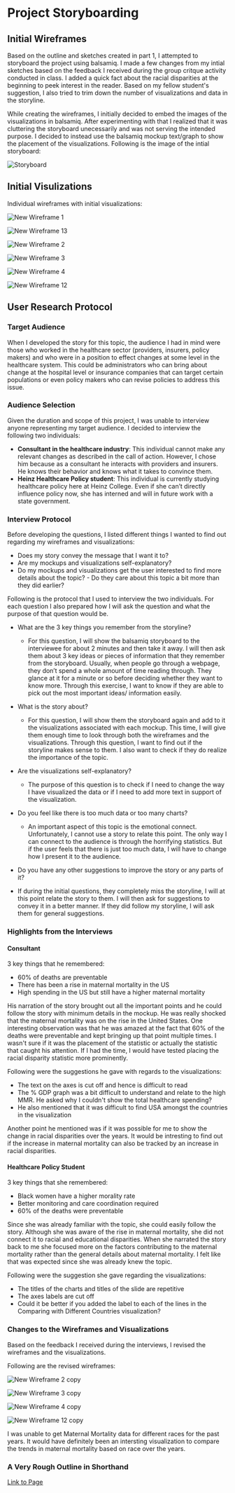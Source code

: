 # Project Storyboarding

## Initial Wireframes 

Based on the outline and sketches created in part 1, I attempted to storyboard the project using balsamiq. I made a few changes from my intial sketches based on the feedback I received during the group critque activity conducted in class. I added a quick fact about the racial disparities at the beginning to peek interest in the reader. Based on my fellow student's suggestion, I also tried to trim down the number of visualizations and data in the storyline. 
  
While creating the wireframes, I initially decided to embed the images of the visualizations in balsamiq. After experimenting with that I realized that it was cluttering the storyboard unecessarily and was not serving the intended purpose. I decided to instead use the balsamiq mockup text/graph to show the placement of the visualizations. Following is the image of the intial storyboard:

![Storyboard](https://user-images.githubusercontent.com/30089420/74623540-064a9100-5113-11ea-827d-a0f149671f43.png)
  
 ## Initial Visulizations 
 
Individual wireframes with initial visualizations:

![New Wireframe 1](https://user-images.githubusercontent.com/30089420/74623600-3f830100-5113-11ea-863d-c04f00ee795b.png)

![New Wireframe 13](https://user-images.githubusercontent.com/30089420/74623644-6b05eb80-5113-11ea-92f3-5aef5de67221.png)

![New Wireframe 2](https://user-images.githubusercontent.com/30089420/74623611-4a3d9600-5113-11ea-83d8-69ec89380d96.png)

![New Wireframe 3](https://user-images.githubusercontent.com/30089420/74623629-588bb200-5113-11ea-9450-ffdebf2eaf7d.png)

![New Wireframe 4](https://user-images.githubusercontent.com/30089420/74623635-60e3ed00-5113-11ea-8d3e-c2890a64bfde.png)

![New Wireframe 12](https://user-images.githubusercontent.com/30089420/74623639-64777400-5113-11ea-81ff-34aea2317655.png)
 
## User Research Protocol 
 
### Target Audience
When I developed the story for this topic, the audience I had in mind were those who worked in the healthcare sector (providers, insurers, policy makers) and who were in a position to effect changes at some level in the healthcare system. This could be administrators who can bring about change at the hospital level or insurance companies that can target certain populations or even policy makers who can revise policies to address this issue. 

### Audience Selection
Given the duration and scope of this project, I was unable to interview anyone representing my target audience. I decided to interview the following two individuals:
- **Consultant in the healthcare industry**: This individual cannot make any relevant changes as described in the call of action. However, I chose him because as a consultant he interacts with providers and insurers. He knows their behavior and knows what it takes to convince them. 
- **Heinz Healthcare Policy student**: This individual is currently studying healthcare policy here at Heinz College. Even if she can’t directly influence policy now, she has interned and will in future work with a state government. 

### Interview Protocol 
Before developing the questions, I listed different things I wanted to find out regarding my wireframes and visualizations:
- Does my story convey the message that I want it to? 
- Are my mockups and visualizations self-explanatory? 
- Do my mockups and visualizations get the user interested to find more details about the topic? - Do they care about this topic a bit more than they did earlier?

Following is the protocol that I used to interview the two individuals. For each question I also prepared how I will ask the question and what the purpose of that question would be.

- What are the 3 key things you remember from the storyline?
  - For this question, I will show the balsamiq storyboard to the interviewee for about 2 minutes and then take it away. I will then ask them about 3 key ideas or pieces of information that they remember from the storyboard. Usually, when people go through a webpage, they don’t spend a whole amount of time reading through. They glance at it for a minute or so before deciding whether they want to know more. Through this exercise, I want to know if they are able to pick out the most important ideas/ information easily. 
  
- What is the story about?
  - For this question, I will show them the storyboard again and add to it the visualizations associated with each mockup. This time, I will give them enough time to look through both the wireframes and the visualizations. Through this question, I want to find out if the storyline makes sense to them. I also want to check if they do realize the importance of the topic. 

- Are the visualizations self-explanatory? 
  - The purpose of this question is to check if I need to change the way I have visualized the data or if I need to add more text in support of the visualization. 
 
- Do you feel like there is too much data or too many charts? 
  - An important aspect of this topic is the emotional connect. Unfortunately, I cannot use a story to relate this point. The only way I can connect to the audience is through the horrifying statistics. But if the user feels that there is just too much data, I will have to change how I present it to the audience. 
 
 - Do you have any other suggestions to improve the story or any parts of it? 
  - If during the initial questions, they completely miss the storyline, I will at this point relate the story to them. I will then ask for suggestions to convey it in a better manner. If they did follow my storyline, I will ask them for general suggestions. 
  
### Highlights from the Interviews 

#### Consultant
3 key things that he remembered:
- 60% of deaths are preventable 
- There has been a rise in maternal mortality in the US
- High spending in the US but still have a higher maternal mortality 

His narration of the story brought out all the important points and he could follow the story with minimum details in the mockup. He was really shocked that the maternal mortality was on the rise in the United States. One interesting observation was that he was amazed at the fact that 60% of the deaths were preventable and kept bringing up that point multiple times. I wasn't sure if it was the placement of the statistic or actually the statistic that caught his attention. If I had the time, I would have tested placing the racial disparity statistic more prominently. 

Following were the suggestions he gave with regards to the visualizations:
- The text on the axes is cut off and hence is difficult to read
- The % GDP graph was a bit difficult to understand and relate to the high MMR. He asked why I couldn't show the total healthcare spending? 
- He also mentioned that it was difficult to find USA amongst the countries in the visualization

Another point he mentioned was if it was possible for me to show the change in racial disparities over the years. It would be intresting to find out if the increase in maternal mortality can also be tracked by an increase in racial disparities. 

#### Healthcare Policy Student
3 key things that she remembered:
- Black women have a higher morality rate
- Better monitoring and care coordination required 
- 60% of the deaths were preventable 

Since she was already familiar with the topic, she could easily follow the story. Although she was aware of the rise in maternal mortality, she did not connect it to racial and educational disparities. When she narrated the story back to me she focused more on the factors contributing to the maternal mortality rather than the general details about maternal mortality. I felt like that was expected since she was already knew the topic. 

Following were the suggestion she gave regarding the visualizations:
- The titles of the charts and titles of the slide are repetitive
- The axes labels are cut off 
- Could it be better if you added the label to each of the lines in the Comparing with Different Countries visualization?


### Changes to the Wireframes and Visualizations
Based on the feedback I received during the interviews, I revised the wireframes and the visualizations. 

Following are the revised wireframes:

![New Wireframe 2 copy](https://user-images.githubusercontent.com/30089420/74623738-c9cb6500-5113-11ea-9eb6-c44e2d5007a1.png)

![New Wireframe 3 copy](https://user-images.githubusercontent.com/30089420/74623747-d6e85400-5113-11ea-8dd4-f7fa9e906857.png)

![New Wireframe 4 copy](https://user-images.githubusercontent.com/30089420/74623754-dea7f880-5113-11ea-9447-719b9331a1a2.png)

![New Wireframe 12 copy](https://user-images.githubusercontent.com/30089420/74623755-e1a2e900-5113-11ea-97ad-c54823a9192d.png)

I was unable to get Maternal Mortality data for different races for the past years. It would have definitely been an intersting visualization to compare the trends in maternal mortality based on race over the years. 

### A Very Rough Outline in Shorthand
[Link to Page]()
